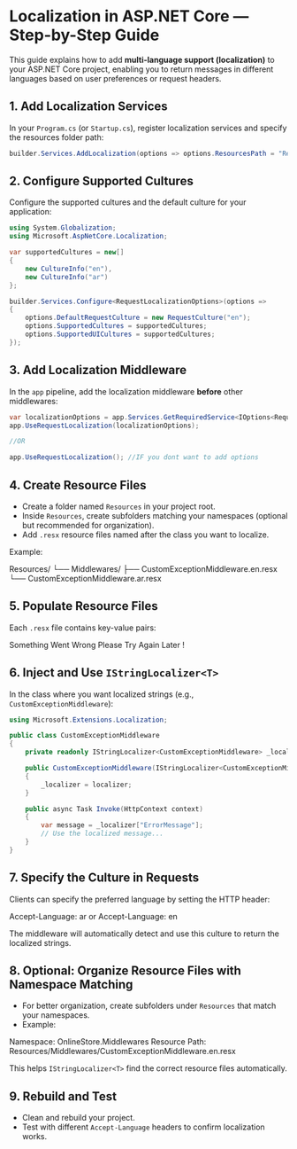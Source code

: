 
# Localization in ASP.NET Core — Step-by-Step Guide

This guide explains how to add **multi-language support (localization)** to your ASP.NET Core project, enabling you to return messages in different languages based on user preferences or request headers.

## 1. Add Localization Services

In your `Program.cs` (or `Startup.cs`), register localization services and specify the resources folder path:

```csharp
builder.Services.AddLocalization(options => options.ResourcesPath = "Resources");
```
## 2. Configure Supported Cultures

Configure the supported cultures and the default culture for your application:

```csharp
using System.Globalization;
using Microsoft.AspNetCore.Localization;

var supportedCultures = new[]
{
    new CultureInfo("en"),
    new CultureInfo("ar")
};

builder.Services.Configure<RequestLocalizationOptions>(options =>
{
    options.DefaultRequestCulture = new RequestCulture("en");
    options.SupportedCultures = supportedCultures;
    options.SupportedUICultures = supportedCultures;
});
```
## 3. Add Localization Middleware

In the `app` pipeline, add the localization middleware **before** other middlewares:

```csharp
var localizationOptions = app.Services.GetRequiredService<IOptions<RequestLocalizationOptions>>().Value;
app.UseRequestLocalization(localizationOptions);

//OR 

app.UseRequestLocalization(); //IF you dont want to add options
```

## 4. Create Resource Files

- Create a folder named `Resources` in your project root.
- Inside `Resources`, create subfolders matching your namespaces (optional but recommended for organization).
- Add `.resx` resource files named after the class you want to localize.

Example:

Resources/
└── Middlewares/
    ├── CustomExceptionMiddleware.en.resx
    └── CustomExceptionMiddleware.ar.resx

## 5. Populate Resource Files

Each `.resx` file contains key-value pairs:

<?xml version="1.0" encoding="utf-8"?>
<root>
  <data name="ErrorMessage" xml:space="preserve">
    <value>Something Went Wrong Please Try Again Later !</value>
  </data>
</root>


## 6. Inject and Use `IStringLocalizer<T>`

In the class where you want localized strings (e.g., `CustomExceptionMiddleware`):

```csharp
using Microsoft.Extensions.Localization;

public class CustomExceptionMiddleware
{
    private readonly IStringLocalizer<CustomExceptionMiddleware> _localizer;

    public CustomExceptionMiddleware(IStringLocalizer<CustomExceptionMiddleware> localizer /* other dependencies */)
    {
        _localizer = localizer;
    }

    public async Task Invoke(HttpContext context)
    {
        var message = _localizer["ErrorMessage"];
        // Use the localized message...
    }
}
```

## 7. Specify the Culture in Requests

Clients can specify the preferred language by setting the HTTP header:

Accept-Language: ar
or
Accept-Language: en

The middleware will automatically detect and use this culture to return the localized strings.

## 8. Optional: Organize Resource Files with Namespace Matching

- For better organization, create subfolders under `Resources` that match your namespaces.
- Example:

Namespace: OnlineStore.Middlewares
Resource Path: Resources/Middlewares/CustomExceptionMiddleware.en.resx

This helps `IStringLocalizer<T>` find the correct resource files automatically.

## 9. Rebuild and Test

- Clean and rebuild your project.
- Test with different `Accept-Language` headers to confirm localization works.
